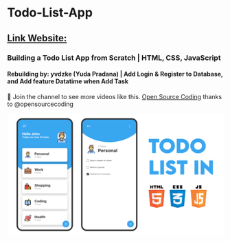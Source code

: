 # Todo-List-App
## [Link Website:](yvdzmiku.free.nf)
### Building a Todo List App from Scratch | HTML, CSS, JavaScript
#### Rebuilding by: yvdzke (Yuda Pradana) | Add Login & Register to Database, and Add feature Datatime when Add Task

💙 Join the channel to see more videos like this. [Open Source Coding](https://www.youtube.com/@opensourcecoding)
thanks to @opensourcecoding

![preview img](/preview.png)
